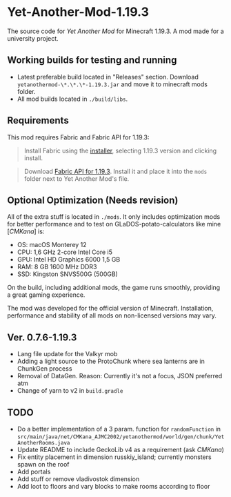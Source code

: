 # Yet-Another-Mod-1.19.3

The source code for _Yet Another Mod_ for Minecraft 1.19.3. A mod made for a university project.

## Working builds for testing and running

- Latest preferable build located in "Releases" section. Download `yetanothermod-\*.\*.\*-1.19.3.jar` and move it to minecraft mods folder.
- All mod builds located in `./build/libs`.

## Requirements

This mod requires Fabric and Fabric API for 1.19.3:

> Install Fabric using the [installer](https://fabricmc.net/use/installer/), selecting 1.19.3 version and clicking install.

> Download [Fabric API for 1.19.3](https://modrinth.com/mod/fabric-api). Install it and place it into the `mods` folder next to Yet Another Mod's file.

## Optional Optimization (Needs revision)

All of the extra stuff is located in `./mods`. It only includes optimization mods for better performance and to test on GLaDOS-potato-calculators like mine [*CMKana*] is:

- OS: macOS Monterey 12
- CPU: 1,6 GHz 2-core Intel Core i5
- GPU: Intel HD Graphics 6000 1,5 GB
- RAM: 8 GB 1600 MHz DDR3
- SSD: Kingston SNVS500G (500GB)

On the build, including additional mods, the game runs smoothly, providing a great gaming experience.

The mod was developed for the official version of Minecraft. Installation, performance and stability of all mods on non-licensed versions may vary.

## Ver. 0.7.6-1.19.3

- Lang file update for the Valkyr mob
- Adding a light source to the ProtoChunk where sea lanterns are in ChunkGen process
- Removal of DataGen. Reason: Currently it's not a focus, JSON preferred atm
- Change of yarn to v2 in `build.gradle`

## TODO

- Do a better implementation of a 3 param. function for `randomFunction` in `src/main/java/net/CMKana_AJMC2002/yetanothermod/world/gen/chunk/YetAnotherRooms.java`
- Update README to include GeckoLib v4 as a requirement (ask *CMKana*)
- Fix entity placement in dimension russkiy_island; currently monsters spawn on the roof
- Add portals
- Add stuff or remove vladivostok dimension
- Add loot to floors and vary blocks to make rooms according to floor